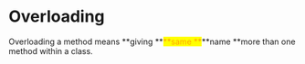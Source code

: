 # Overloading

Overloading  a method means **giving **<mark style="color:orange;">**same **</mark>**name **more than one method within a class.
